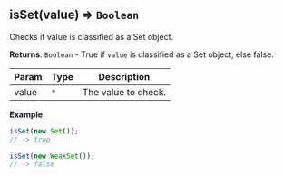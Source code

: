 <a name="isSet"></a>

## isSet(value) ⇒ <code>Boolean</code>
Checks if value is classified as a Set object.

**Returns**: <code>Boolean</code> - True if `value` is classified as a Set object, else false.  

| Param | Type | Description |
| --- | --- | --- |
| value | <code>\*</code> | The value to check. |

**Example**  
```js
isSet(new Set());
// -> true

isSet(new WeakSet());
// -> false
```
